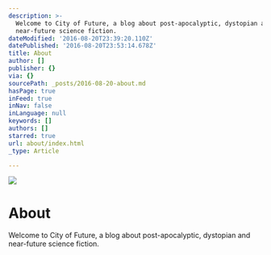 ```yaml
---
description: >-
  Welcome to City of Future, a blog about post-apocalyptic, dystopian and
  near-future science fiction.
dateModified: '2016-08-20T23:39:20.110Z'
datePublished: '2016-08-20T23:53:14.678Z'
title: About
author: []
publisher: {}
via: {}
sourcePath: _posts/2016-08-20-about.md
hasPage: true
inFeed: true
inNav: false
inLanguage: null
keywords: []
authors: []
starred: true
url: about/index.html
_type: Article

---
```

![](https://the-grid-user-content.s3-us-west-2.amazonaws.com/13bab8b4-4af8-4b23-a891-47504267c31e.jpg)

# About

Welcome to City of Future, a blog about post-apocalyptic, dystopian and near-future science fiction.